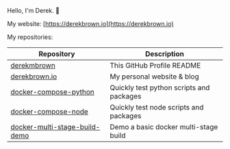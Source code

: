 Hello, I'm Derek. 👋

My website: [https://derekbrown.io](https://derekbrown.io)

My repositories:

| Repository | Description |
| - | - |
| [derekmbrown](https://github.com/derekmbrown/derekmbrown) | This GitHub Profile README |
| [derekbrown.io](https://github.com/derekmbrown/derekbrown.io) | My personal website & blog |
| [docker-compose-python](https://github.com/derekmbrown/docker-compose-python) | Quickly test python scripts and packages |
| [docker-compose-node](https://github.com/derekmbrown/docker-compose-node) | Quickly test node scripts and packages |
| [docker-multi-stage-build-demo](https://github.com/derekmbrown/multi-stage-build-apache) | Demo a basic docker multi-stage build |
